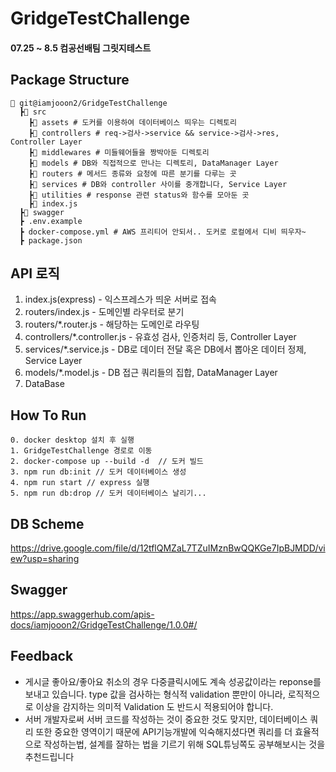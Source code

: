 # GridgeTestChallenge  
#### 07.25 ~ 8.5 컴공선배팀 그릿지테스트

## Package Structure
```
📂 git@iamjooon2/GridgeTestChallenge
  ┣📂 src
    ┣📂 assets # 도커를 이용하여 데이터베이스 띄우는 디렉토리 
    ┣📂 controllers # req->검사->service && service->검사->res, Controller Layer
    ┣📂 middlewares # 미들웨어들을 짱박아둔 디렉토리
    ┣📂 models # DB와 직접적으로 만나는 디렉토리, DataManager Layer
    ┣📂 routers # 메서드 종류와 요청에 따른 분기를 다루는 곳
    ┣📂 services # DB와 controller 사이를 중개합니다, Service Layer
    ┣📂 utilities # response 관련 status와 함수를 모아둔 곳
    ┣📜 index.js 
  ┣📂 swagger
  ┣ .env.example 
  ┣ docker-compose.yml # AWS 프리티어 안되서.. 도커로 로컬에서 디비 띄우자~
  ┣ package.json 

```
## API 로직

1. index.js(express) - 익스프레스가 띄운 서버로 접속
2. routers/index.js - 도메인별 라우터로 분기
3. routers/*.router.js - 해당하는 도메인로 라우팅
4. controllers/*.controller.js - 유효성 검사, 인증처리 등, Controller Layer
5. services/*.service.js - DB로 데이터 전달 혹은 DB에서 뽑아온 데이터 정제, Service Layer
6. models/*.model.js - DB 접근 쿼리들의 집합, DataManager Layer
7. DataBase


## How To Run
```
0. docker desktop 설치 후 실행
1. GridgeTestChallenge 경로로 이동
2. docker-compose up --build -d  // 도커 빌드
3. npm run db:init // 도커 데이터베이스 생성
4. npm run start // express 실행
5. npm run db:drop // 도커 데이터베이스 날리기...

```


## DB Scheme
https://drive.google.com/file/d/12tflQMZaL7TZuIMznBwQQKGe7IpBJMDD/view?usp=sharing


## Swagger
https://app.swaggerhub.com/apis-docs/iamjooon2/GridgeTestChallenge/1.0.0#/

## Feedback
 
- 게시글 좋아요/좋아요 취소의 경우 다중클릭시에도 계속 성공값이라는 reponse를 보내고 있습니다. type 값을 검사하는 형식적 validation 뿐만이 아니라, 로직적으로 이상을 감지하는 의미적 Validation 도 반드시 적용되어야 합니다.
- 서버 개발자로써 서버 코드를 작성하는 것이 중요한 것도 맞지만, 데이터베이스 쿼리 또한 중요한 영역이기 때문에 API기능개발에 익숙해지셨다면 쿼리를 더 효율적으로 작성하는법, 설계를 잘하는 법을 기르기 위해 SQL튜닝쪽도 공부해보시는 것을 추천드립니다